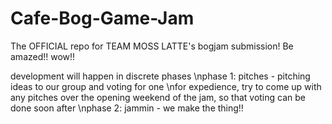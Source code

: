 # Cafe-Bog-Game-Jam
The OFFICIAL repo for TEAM MOSS LATTE's bogjam submission! Be amazed!! wow!!

development will happen in discrete phases
  \nphase 1: pitches - pitching ideas to our group and voting for one
  \nfor expedience, try to come up with any pitches over the opening weekend of the jam, so that voting can be done soon after
  \nphase 2: jammin - we make the thing!!
